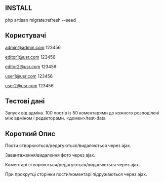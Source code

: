 

## INSTALL

php artisan migrate:refresh --seed

## Користувачі

admin@admin.com
123456

editor1@usr.com
123456

editor2@usr.com
123456

user1@usr.com
123456

user2@usr.com
123456


## Тестові дані
Запуск від адміна.
100 постів із 50 коментарями до кожного розподілені між адміном і редакторами.
<домен>/test-data

## Короткий Опис
Пости створюються/редагуються/видаляються через ajax.

Завантаження/видалення фото через ajax.

Коментарі створюються/редагуються/видаляються через ajax.

При прокрутці сторінки пости/коментарі підружаються через ajax.
